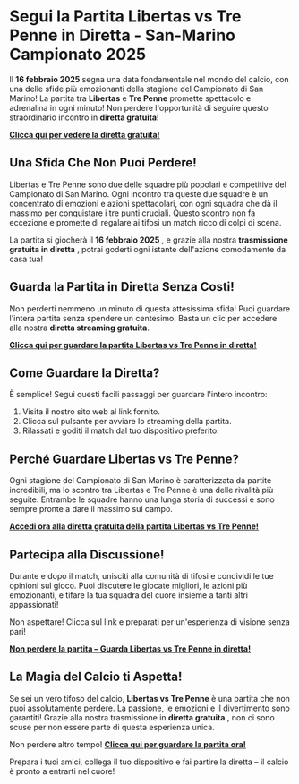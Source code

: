 # Segui la Partita Libertas vs Tre Penne in Diretta - San-Marino Campionato 2025

Il **16 febbraio 2025** segna una data fondamentale nel mondo del calcio, con una delle sfide più emozionanti della stagione del Campionato di San Marino! La partita tra **Libertas** e **Tre Penne** promette spettacolo e adrenalina in ogni minuto! Non perdere l'opportunità di seguire questo straordinario incontro in **diretta gratuita**!

**<u><a href="https://tinyurl.com/livestreamfreeo?st=Libertas+vs+Tre+Penne&amp;si=ghc" target="_blank">Clicca qui per vedere la diretta gratuita!</a></u>**

## Una Sfida Che Non Puoi Perdere!

Libertas e Tre Penne sono due delle squadre più popolari e competitive del Campionato di San Marino. Ogni incontro tra queste due squadre è un concentrato di emozioni e azioni spettacolari, con ogni squadra che dà il massimo per conquistare i tre punti cruciali. Questo scontro non fa eccezione e promette di regalare ai tifosi un match ricco di colpi di scena.

La partita si giocherà il **16 febbraio 2025** , e grazie alla nostra **trasmissione gratuita in diretta** , potrai goderti ogni istante dell'azione comodamente da casa tua!

## Guarda la Partita in Diretta Senza Costi!

Non perderti nemmeno un minuto di questa attesissima sfida! Puoi guardare l'intera partita senza spendere un centesimo. Basta un clic per accedere alla nostra **diretta streaming gratuita**.

**<u><a href="https://tinyurl.com/livestreamfreeo?st=Libertas+vs+Tre+Penne&amp;si=ghc" target="_blank">Clicca qui per guardare la partita Libertas vs Tre Penne in diretta!</a></u>**

## Come Guardare la Diretta?

È semplice! Segui questi facili passaggi per guardare l'intero incontro:

1. Visita il nostro sito web al link fornito.
2. Clicca sul pulsante per avviare lo streaming della partita.
3. Rilassati e goditi il match dal tuo dispositivo preferito.

## Perché Guardare Libertas vs Tre Penne?

Ogni stagione del Campionato di San Marino è caratterizzata da partite incredibili, ma lo scontro tra Libertas e Tre Penne è una delle rivalità più seguite. Entrambe le squadre hanno una lunga storia di successi e sono sempre pronte a dare il massimo sul campo.

**<u><a href="https://tinyurl.com/livestreamfreeo?st=Libertas+vs+Tre+Penne&amp;si=ghc" target="_blank">Accedi ora alla diretta gratuita della partita Libertas vs Tre Penne!</a></u>**

## Partecipa alla Discussione!

Durante e dopo il match, unisciti alla comunità di tifosi e condividi le tue opinioni sul gioco. Puoi discutere le giocate migliori, le azioni più emozionanti, e tifare la tua squadra del cuore insieme a tanti altri appassionati!

Non aspettare! Clicca sul link e preparati per un'esperienza di visione senza pari!

**<u><a href="https://tinyurl.com/livestreamfreeo?st=Libertas+vs+Tre+Penne&amp;si=ghc" target="_blank">Non perdere la partita – Guarda Libertas vs Tre Penne in diretta!</a></u>**

## La Magia del Calcio ti Aspetta!

Se sei un vero tifoso del calcio, **Libertas vs Tre Penne** è una partita che non puoi assolutamente perdere. La passione, le emozioni e il divertimento sono garantiti! Grazie alla nostra trasmissione in **diretta gratuita** , non ci sono scuse per non essere parte di questa esperienza unica.

Non perdere altro tempo! **<u><a href="https://tinyurl.com/livestreamfreeo?st=Libertas+vs+Tre+Penne&amp;si=ghc" target="_blank">Clicca qui per guardare la partita ora!</a></u>**

Prepara i tuoi amici, collega il tuo dispositivo e fai partire la diretta – il calcio è pronto a entrarti nel cuore!
